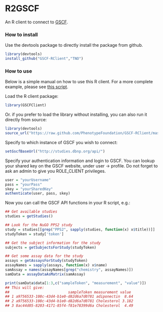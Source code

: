 R2GSCF
======

An R client to connect to [GSCF](https://github.com/PhenotypeFoundation/GSCF).

### How to install ##
Use the devtools package to directly install the package from github.
```R
library(devtools)
install_github("GSCF-RClient","TNO")
```

### How to use ###
Below is a simple manual on how to use this R client. For a more complete example, please see [this script](example.R).

Load the R client package:

```R
library(GSCFClient)
```

Or. if you prefer to load the library without installing, you can also run it directly from source:

```R
library(devtools)
source_url("https://raw.github.com/PhenotypeFoundation/GSCF-RClient/master/R/dbnp.functions.R")
```

Specify to which instance of GSCF you wish to connect:

```R
setGscfBaseUrl("http://studies.dbnp.org/api/")
```

Specify your authentication information and login to GSCF. You can lookup your shared key on the GSCF website, under user -> profile. Do not forget to ask an admin to give you ROLE_CLIENT privileges.

```R
user = "yourUsername"
pass = "yourPass"
skey = "yourSharedKey"
authenticate(user, pass, skey)
```

Now you can call the GSCF API functions in your R script, e.g.:

```R
## Get available studies
studies = getStudies()

## Look for the NuGO PPS2 study
study = studies[[grep("PPS2", sapply(studies, function(x) x$title))]]
studyToken = study['token']

## Get the subject information for the study
subjects = getSubjectsForStudy(studyToken)

## Get some assay data for the study
assays = getAssaysForStudy(studyToken)
assayNames = sapply(assays, function(x) x$name)
samAssay = names(assayNames[grep("chemistry", assayNames)])
samData = assayDataAsMatrix(samAssay)

print(samData$data[1:3,c("sampleToken", "measurement", "value")])
## This will give:
##                           sampleToken measurement value
## 1 a9756533-108c-43d4-b1e0-d82d6a7d0781 adiponectin  8.64
## 2 a9756533-108c-43d4-b1e0-d82d6a7d0781 Cholesterol 3.182
## 3 8ac44d05-8203-4171-85f4-f81e78399d6a Cholesterol  4.49
```
